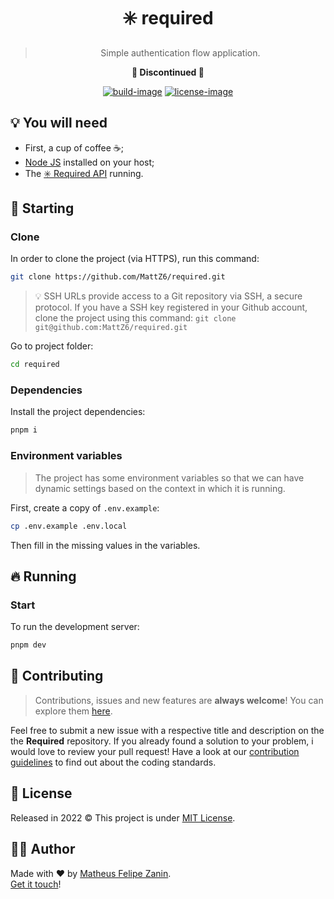 <div align="center">
  <h1>
    ✳️ required
  </h1>

  > Simple authentication flow application.

  <strong>🚧 Discontinued 🚧</strong>

  [![build-image]][build-url] [![license-image]][license-url]
</div>

<!-- TODO: Add project images -->
<!-- TODO: Add features and proposal -->

## 💡 You will need

- First, a cup of coffee ☕;
- [Node JS](https://nodejs.org) installed on your host;
- The [✳️ Required API](https://github.com/MattZ6/required-api) running.

## 🎉 Starting

### Clone

In order to clone the project (via HTTPS), run this command:

```bash
git clone https://github.com/MattZ6/required.git
```

> 💡 SSH URLs provide access to a Git repository via SSH, a secure protocol. If you have a SSH key registered in your Github account, clone the project using this command: `git clone git@github.com:MattZ6/required.git`

Go to project folder:

```bash
cd required
```

### Dependencies

Install the project dependencies:

```bash
pnpm i
```

### Environment variables

> The project has some environment variables so that we can have dynamic settings based on the context in which it is running.

First, create a copy of `.env.example`:

```bash
cp .env.example .env.local
```

Then fill in the missing values in the variables.

## 🔥 Running

### Start

To run the development server:

```bash
pnpm dev
```

## 🤝 Contributing

> Contributions, issues and new features are **always welcome**! You can explore them [here](https://github.com/MattZ6/required/issues).

Feel free to submit a new issue with a respective title and description on the the **Required** repository. If you already found a solution to your problem, i would love to review your pull request! Have a look at our [contribution guidelines](.github/CONTRIBUTING.md) to find out about the coding standards.

## 📜 License

Released in 2022 © This project is under [MIT License](LICENSE.md).

## 👨‍🎤 Author

Made with ❤ by [Matheus Felipe Zanin](https://github.com/MattZ6).<br/>
[Get it touch](https://www.linkedin.com/in/mattz6)!


[build-url]: https://github.com/MattZ6/required/actions
[build-image]: https://img.shields.io/github/actions/workflow/status/mattz6/required/ci.yml?labelColor=232320&style=for-the-badge

[license-url]: LICENSE.md
[license-image]: https://img.shields.io/github/license/MattZ6/required?color=303030&labelColor=232320&style=for-the-badge

